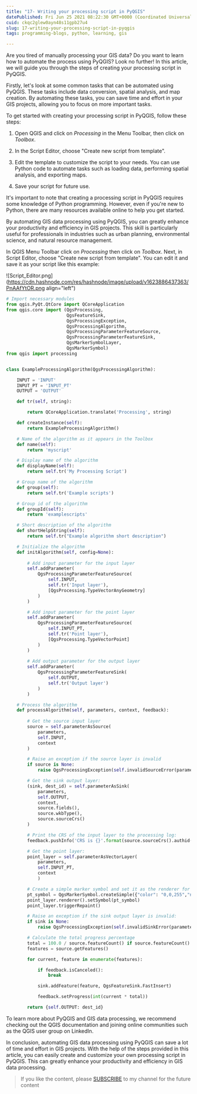 ```yaml
---
title: "17- Writing your processing script in PyQGIS"
datePublished: Fri Jun 25 2021 08:22:30 GMT+0000 (Coordinated Universal Time)
cuid: ckqc2glew0ayn48s11gpb27u4
slug: 17-writing-your-processing-script-in-pyqgis
tags: programming-blogs, python, learning, gis

---
```


Are you tired of manually processing your GIS data? Do you want to learn how to automate the process using PyQGIS? Look no further! In this article, we will guide you through the steps of creating your processing script in PyQGIS.

Firstly, let's look at some common tasks that can be automated using PyQGIS. These tasks include data conversion, spatial analysis, and map creation. By automating these tasks, you can save time and effort in your GIS projects, allowing you to focus on more important tasks.

To get started with creating your processing script in PyQGIS, follow these steps:

1. Open QGIS and click on *Processing* in the Menu Toolbar, then click on *Toolbox*.
    
2. In the Script Editor, choose "Create new script from template".
    
3. Edit the template to customize the script to your needs. You can use Python code to automate tasks such as loading data, performing spatial analysis, and exporting maps.
    
4. Save your script for future use.
    

It's important to note that creating a processing script in PyQGIS requires some knowledge of Python programming. However, even if you're new to Python, there are many resources available online to help you get started.

By automating GIS data processing using PyQGIS, you can greatly enhance your productivity and efficiency in GIS projects. This skill is particularly useful for professionals in industries such as urban planning, environmental science, and natural resource management.

In QGIS Menu Toolbar click on *Processing* then click on *Toolbox*. Next, in Script Editor, choose "Create new script from template". You can edit it and save it as your script like this example:

![Script_Editor.png](https://cdn.hashnode.com/res/hashnode/image/upload/v1623886437363/PnAAfYtOR.png align="left")

```python
# Import necessary modules
from qgis.PyQt.QtCore import QCoreApplication
from qgis.core import (QgsProcessing,
                       QgsFeatureSink,
                       QgsProcessingException,
                       QgsProcessingAlgorithm,
                       QgsProcessingParameterFeatureSource,
                       QgsProcessingParameterFeatureSink,
                       QgsMarkerSymbolLayer,
                       QgsMarkerSymbol)
from qgis import processing


class ExampleProcessingAlgorithm(QgsProcessingAlgorithm):

    INPUT = 'INPUT'
    INPUT_PT = 'INPUT_PT'
    OUTPUT = 'OUTPUT'

    def tr(self, string):

        return QCoreApplication.translate('Processing', string)

    def createInstance(self):
        return ExampleProcessingAlgorithm()

    # Name of the algorithm as it appears in the Toolbox
    def name(self):
        return 'myscript'

    # Display name of the algorithm
    def displayName(self):
        return self.tr('My Processing Script')

    # Group name of the algorithm
    def group(self):
        return self.tr('Example scripts')

    # Group id of the algorithm
    def groupId(self):
        return 'examplescripts'

    # Short description of the algorithm
    def shortHelpString(self):
        return self.tr("Example algorithm short description")

    # Initialize the algorithm
    def initAlgorithm(self, config=None):
        
        # Add input parameter for the input layer
        self.addParameter(
            QgsProcessingParameterFeatureSource(
                self.INPUT,
                self.tr('Input layer'),
                [QgsProcessing.TypeVectorAnyGeometry]
            )
        )

        # Add input parameter for the point layer
        self.addParameter(
            QgsProcessingParameterFeatureSource(
                self.INPUT_PT,
                self.tr('Point layer'),
                [QgsProcessing.TypeVectorPoint]
            )
        )
      
        # Add output parameter for the output layer
        self.addParameter(
            QgsProcessingParameterFeatureSink(
                self.OUTPUT,
                self.tr('Output layer')
            )
        )

    # Process the algorithm
    def processAlgorithm(self, parameters, context, feedback):
       
        # Get the source input layer
        source = self.parameterAsSource(
            parameters,
            self.INPUT,
            context
        )

        # Raise an exception if the source layer is invalid
        if source is None:
            raise QgsProcessingException(self.invalidSourceError(parameters, self.INPUT))

        # Get the sink output layer:
        (sink, dest_id) = self.parameterAsSink(
            parameters,
            self.OUTPUT,
            context,
            source.fields(),
            source.wkbType(),
            source.sourceCrs()
        )

        # Print the CRS of the input layer to the processing log:
        feedback.pushInfo('CRS is {}'.format(source.sourceCrs().authid()))

        # Get the point layer:
        point_layer = self.parameterAsVectorLayer(
            parameters,
            self.INPUT_PT,
            context
            )

        # Create a simple marker symbol and set it as the renderer for the point layer:
        pt_symbol = QgsMarkerSymbol.createSimple({"color": "0,0,255","name": "rectangle"})
        point_layer.renderer().setSymbol(pt_symbol)
        point_layer.triggerRepaint()

        # Raise an exception if the sink output layer is invalid:
        if sink is None:
            raise QgsProcessingException(self.invalidSinkError(parameters, self.OUTPUT))

        # Calculate the total progress percentage
        total = 100.0 / source.featureCount() if source.featureCount() else 0
        features = source.getFeatures()

        for current, feature in enumerate(features):

            if feedback.isCanceled():
                break

            sink.addFeature(feature, QgsFeatureSink.FastInsert)

            feedback.setProgress(int(current * total))

        return {self.OUTPUT: dest_id}
```

To learn more about PyQGIS and GIS data processing, we recommend checking out the QGIS documentation and joining online communities such as the QGIS user group on LinkedIn.

In conclusion, automating GIS data processing using PyQGIS can save a lot of time and effort in GIS projects. With the help of the steps provided in this article, you can easily create and customize your own processing script in PyQGIS. This can greatly enhance your productivity and efficiency in GIS data processing.

> If you like the content, please [SUBSCRIBE](https://www.youtube.com/channel/UCpbWlHEqBSnJb6i4UemXQpA?sub_confirmation=1) to my channel for the future content